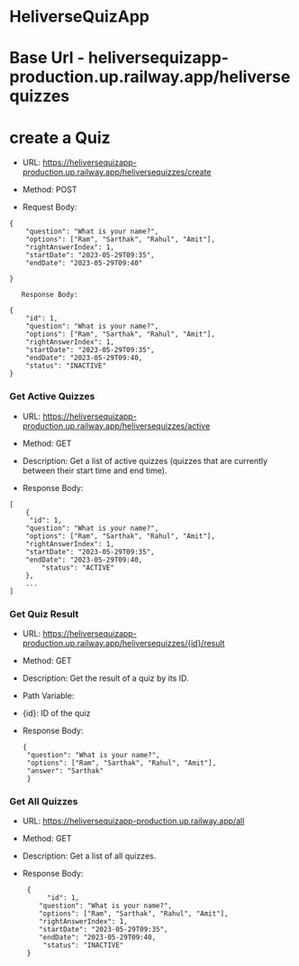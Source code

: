 # HeliverseQuizApp
# Base Url - heliversequizapp-production.up.railway.app/heliversequizzes
# create a Quiz

   - URL: https://heliversequizapp-production.up.railway.app/heliversequizzes/create

   - Method: POST

   - Request Body:
    
    {
        "question": "What is your name?",
        "options": ["Ram", "Sarthak", "Rahul", "Amit"],
        "rightAnswerIndex": 1,
        "startDate": "2023-05-29T09:35",
        "endDate": "2023-05-29T09:40"
        
    }
    
       Response Body:

    {
        "id": 1,
        "question": "What is your name?",
        "options": ["Ram", "Sarthak", "Rahul", "Amit"],
        "rightAnswerIndex": 1,
        "startDate": "2023-05-29T09:35",
        "endDate": "2023-05-29T09:40,
        "status": "INACTIVE"
    }
 ###  Get Active Quizzes
   - URL: https://heliversequizapp-production.up.railway.app/heliversequizzes/active

   - Method: GET

   - Description: Get a list of active quizzes (quizzes that are currently between their start time and end time).

   - Response Body:

    [
        {
         "id": 1,
        "question": "What is your name?",
        "options": ["Ram", "Sarthak", "Rahul", "Amit"],
        "rightAnswerIndex": 1,
        "startDate": "2023-05-29T09:35",
        "endDate": "2023-05-29T09:40,
            "status": "ACTIVE"
        },
        ...
    ]
    
   ### Get Quiz Result
   -  URL: https://heliversequizapp-production.up.railway.app/heliversequizzes/{id}/result
   -  Method: GET
   - Description: Get the result of a quiz by its ID.
   - Path Variable:
   - {id}: ID of the quiz
   - Response Body:

         {
          "question": "What is your name?",
          "options": ["Ram", "Sarthak", "Rahul", "Amit"],
          "answer": "Sarthak"
          }
          
### Get All Quizzes
   - URL: https://heliversequizapp-production.up.railway.app/all
   - Method: GET
   - Description: Get a list of all quizzes.
   - Response Body:
    
          {
               "id": 1,
             "question": "What is your name?",
             "options": ["Ram", "Sarthak", "Rahul", "Amit"],
             "rightAnswerIndex": 1,
             "startDate": "2023-05-29T09:35",
             "endDate": "2023-05-29T09:40,
              "status": "INACTIVE"
          }
